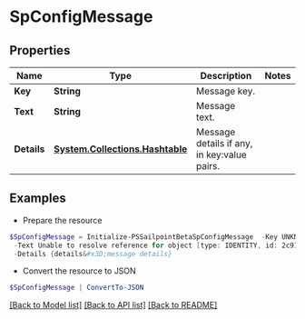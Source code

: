 # SpConfigMessage
## Properties

Name | Type | Description | Notes
------------ | ------------- | ------------- | -------------
**Key** | **String** | Message key. | 
**Text** | **String** | Message text. | 
**Details** | [**System.Collections.Hashtable**](SystemCollectionsHashtable.md) | Message details if any, in key:value pairs. | 

## Examples

- Prepare the resource
```powershell
$SpConfigMessage = Initialize-PSSailpointBetaSpConfigMessage  -Key UNKNOWN_REFERENCE_RESOLVER `
 -Text Unable to resolve reference for object [type: IDENTITY, id: 2c91808c746e9c9601747d6507332ecz, name: random identity] `
 -Details {details&#x3D;message details}
```

- Convert the resource to JSON
```powershell
$SpConfigMessage | ConvertTo-JSON
```

[[Back to Model list]](../README.md#documentation-for-models) [[Back to API list]](../README.md#documentation-for-api-endpoints) [[Back to README]](../README.md)

